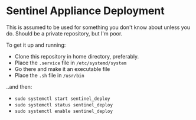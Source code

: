 # Sentinel Appliance Deployment

This is assumed to be used for something you don't know about unless you do.
Should be a private repository, but I'm poor. 

To get it up and running:
* Clone this repository in home directory, preferably.
* Place the `.service` file in `/etc/systemd/system`
* Go there and make it an executable file
* Place the `.sh` file in `/usr/bin`

..and then:
* `sudo systemctl start sentinel_deploy`
* `sudo systemctl status sentinel_deploy`
* `sudo systemctl enable sentinel_deploy`

